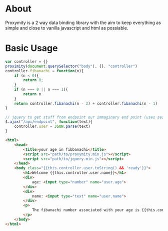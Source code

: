 # About
Proxymity is a 2 way data binding library with the aim to keep everything as simple and close to vanilla javascript and html as possiable. 

# Basic Usage
```javascript
var controller = {}
proximity(document.querySelector("body"), {}, "controller")
controller.fibanachi = function(n){
	if (n < 0){
		return 0;
	}
	if (n === 0 || n === 1){
		return n
	}
	return controller.fibanachi(n - 2) + controller.fibanachi(n  - 1)
}

// jquery to get stuff from endpoint our immaginary end point (useo session maybe?). the view will (re)render automagically
$.ajax("/api/endpoint", function(text){
	controller.user = JSON.parse(text)
}
```

```html
<html>
	<head>
		<title>your age in fibbanachi</title>
		<script src="path/to/proxymity.min.js"></script>
		<script src="path/to/jquery.min.js"></script>
	</head>
	<body class="{{this.controller.user.toString() && 'ready'}}">
		<h1>Welcome {{this.controller.user.name}}</h1>
		<div>
			age: <input type="number" name="user.age">
		</div>
		<div>
			name: <input type="text" name="user.name">
		</div>
		<p>
			The fibanachi number associated with your age is {{this.controller.fibanachi(this.controller.user.age)}}
		</p>
	</body>
</html>
```